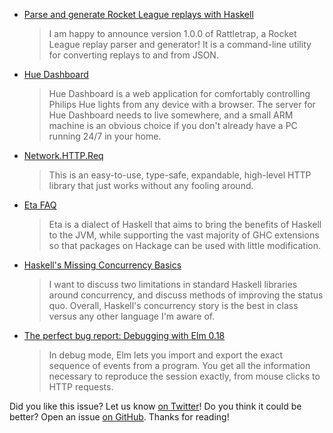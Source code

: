 <!-- 2016-11-17 -->

-   [Parse and generate Rocket League replays with Haskell](http://taylor.fausak.me/2016/11/15/parse-and-generate-rocket-league-replays-with-haskell/)

    > I am happy to announce version 1.0.0 of Rattletrap, a Rocket League replay parser and generator! It is a command-line utility for converting replays to and from JSON.

-   [Hue Dashboard](https://github.com/blitzcode/hue-dashboard/tree/452c51bc95a7c37b046a8b630c286d03b1c9de28#hue-dashboard)

    > Hue Dashboard is a web application for comfortably controlling Philips Hue lights from any device with a browser. The server for Hue Dashboard needs to live somewhere, and a small ARM machine is an obvious choice if you don't already have a PC running 24/7 in your home.

-   [Network.HTTP.Req](https://www.stackage.org/haddock/nightly-2016-11-16/req-0.1.0/Network-HTTP-Req.html)

    > This is an easy-to-use, type-safe, expandable, high-level HTTP library that just works without any fooling around.

-   [Eta FAQ](https://github.com/typelead/eta/blob/169d6391f0dcedc7d4e7934f1c6ca215697c79ac/docs/FAQ.md)

    > Eta is a dialect of Haskell that aims to bring the benefits of Haskell to the JVM, while supporting the vast majority of GHC extensions so that packages on Hackage can be used with little modification.

-   [Haskell's Missing Concurrency Basics](http://www.snoyman.com/blog/2016/11/haskells-missing-concurrency-basics)

    > I want to discuss two limitations in standard Haskell libraries around concurrency, and discuss methods of improving the status quo. Overall, Haskell's concurrency story is the best in class versus any other language I'm aware of.

-   [The perfect bug report: Debugging with Elm 0.18](http://elm-lang.org/blog/the-perfect-bug-report)

    > In debug mode, Elm lets you import and export the exact sequence of events from a program. You get all the information necessary to reproduce the session exactly, from mouse clicks to HTTP requests.

Did you like this issue?
Let us know [on Twitter](https://twitter.com/haskellweekly)!
Do you think it could be better?
Open an issue [on GitHub](https://github.com/haskellweekly/haskellweekly.github.io).
Thanks for reading!
